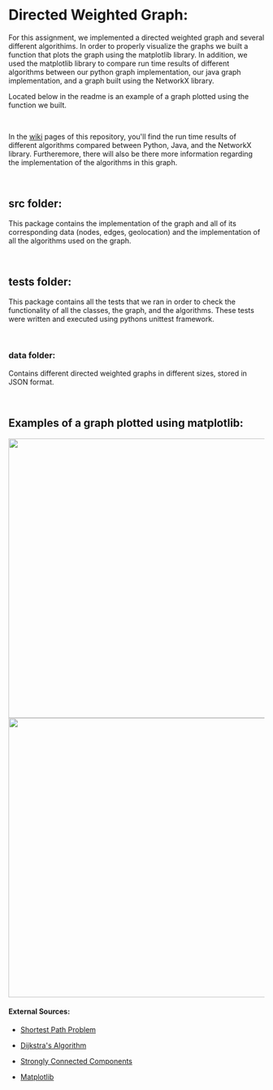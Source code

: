 # Directed Weighted Graph: 

For this assignment, we implemented a directed weighted graph and several different algorithims. In order to properly visualize the graphs we built a function that plots the graph using the matplotlib library. In addition, we used the matplotlib library to compare run time results of different algorithms between our python graph implementation, our java graph implementation, and a graph built using the NetworkX library. 

Located below in the readme is an example of a graph plotted using the function we built.  
   
<p>&nbsp;</p>  

In the [wiki](https://github.com/alonfirestein/directed-weighted-graph/wiki) pages of this repository, you'll find the run time results of different algorithms compared between Python, Java, and the NetworkX library. Furtheremore, there will also be there more information regarding the implementation of the algorithms in this graph.
   
<p>&nbsp;</p>  
  

## src folder:

This package contains the implementation of the graph and all of its corresponding data (nodes, edges, geolocation) and the implementation of all the algorithms used on the graph.

<p>&nbsp;</p>  

## tests folder:  
  
This package contains all the tests that we ran in order to check the functionality of all the classes, the graph, and the algorithms. These tests were written and executed using pythons unittest framework. 
<p>&nbsp;</p>  

### data folder:

Contains different directed weighted graphs in different sizes, stored in JSON format.
<p>&nbsp;</p>  

## Examples of a graph plotted using matplotlib:
<img src="https://user-images.githubusercontent.com/57404551/104134372-cecf7d80-5391-11eb-8d4e-8173f34043ee.png" width="700" height="550">
    
<img src="https://user-images.githubusercontent.com/57404551/104134417-076f5700-5392-11eb-9258-7a58e5ec5ea3.png" width="700" height="550">





#### External Sources:

- [Shortest Path Problem](https://en.wikipedia.org/wiki/Shortest_path_problem)

- [Dijkstra's Algorithm](https://en.wikipedia.org/wiki/Dijkstra%27s_algorithm)

- [Strongly Connected Components](https://en.wikipedia.org/wiki/Strongly_connected_component)

- [Matplotlib](https://matplotlib.org/)

  

  





